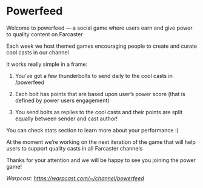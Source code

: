 # Powerfeed
  Welcome to powerfeed — a social game where users earn and give power to quality content on Farcaster

  

Each week we host themed games encouraging people to create and curate cool casts in our channel

  

It works really simple in a frame:

1. You’ve got a few thunderbolts to send daily to the cool casts in /powerfeed

2. Each bolt has points that are based upon user’s power score (that is defined by power users engagement)

3. You send bolts as replies to the cool casts and their points are split equally between sender and cast author!

  

You can check stats section to learn more about your performance :)

  

At the moment we’re working on the next iteration of the game that will help users to support quality casts in all Farcaster channels

  

Thanks for your attention and we will be happy to see you joining the power game!

  *Warpcast: https://warpcast.com/~/channel/powerfeed*
  